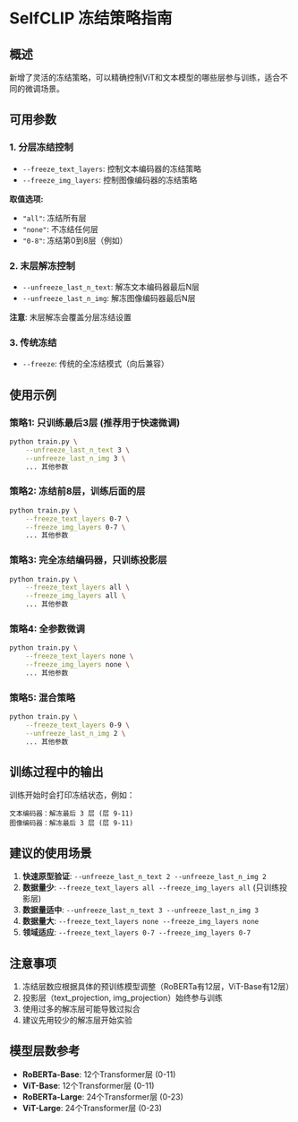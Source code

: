 # SelfCLIP 冻结策略指南

## 概述
新增了灵活的冻结策略，可以精确控制ViT和文本模型的哪些层参与训练，适合不同的微调场景。

## 可用参数

### 1. 分层冻结控制
- `--freeze_text_layers`: 控制文本编码器的冻结策略
- `--freeze_img_layers`: 控制图像编码器的冻结策略

**取值选项:**
- `"all"`: 冻结所有层
- `"none"`: 不冻结任何层
- `"0-8"`: 冻结第0到8层（例如）

### 2. 末层解冻控制
- `--unfreeze_last_n_text`: 解冻文本编码器最后N层
- `--unfreeze_last_n_img`: 解冻图像编码器最后N层

**注意**: 末层解冻会覆盖分层冻结设置

### 3. 传统冻结
- `--freeze`: 传统的全冻结模式（向后兼容）

## 使用示例

### 策略1: 只训练最后3层 (推荐用于快速微调)
```bash
python train.py \
    --unfreeze_last_n_text 3 \
    --unfreeze_last_n_img 3 \
    ... 其他参数
```

### 策略2: 冻结前8层，训练后面的层
```bash
python train.py \
    --freeze_text_layers 0-7 \
    --freeze_img_layers 0-7 \
    ... 其他参数
```

### 策略3: 完全冻结编码器，只训练投影层
```bash
python train.py \
    --freeze_text_layers all \
    --freeze_img_layers all \
    ... 其他参数
```

### 策略4: 全参数微调
```bash
python train.py \
    --freeze_text_layers none \
    --freeze_img_layers none \
    ... 其他参数
```

### 策略5: 混合策略
```bash
python train.py \
    --freeze_text_layers 0-9 \
    --unfreeze_last_n_img 2 \
    ... 其他参数
```

## 训练过程中的输出
训练开始时会打印冻结状态，例如：
```
文本编码器：解冻最后 3 层 (层 9-11)
图像编码器：解冻最后 3 层 (层 9-11)
```

## 建议的使用场景

1. **快速原型验证**: `--unfreeze_last_n_text 2 --unfreeze_last_n_img 2`
2. **数据量少**: `--freeze_text_layers all --freeze_img_layers all` (只训练投影层)
3. **数据量适中**: `--unfreeze_last_n_text 3 --unfreeze_last_n_img 3`
4. **数据量大**: `--freeze_text_layers none --freeze_img_layers none`
5. **领域适应**: `--freeze_text_layers 0-7 --freeze_img_layers 0-7`

## 注意事项

1. 冻结层数应根据具体的预训练模型调整（RoBERTa有12层，ViT-Base有12层）
2. 投影层（text_projection, img_projection）始终参与训练
3. 使用过多的解冻层可能导致过拟合
4. 建议先用较少的解冻层开始实验

## 模型层数参考

- **RoBERTa-Base**: 12个Transformer层 (0-11)
- **ViT-Base**: 12个Transformer层 (0-11)
- **RoBERTa-Large**: 24个Transformer层 (0-23)
- **ViT-Large**: 24个Transformer层 (0-23)
